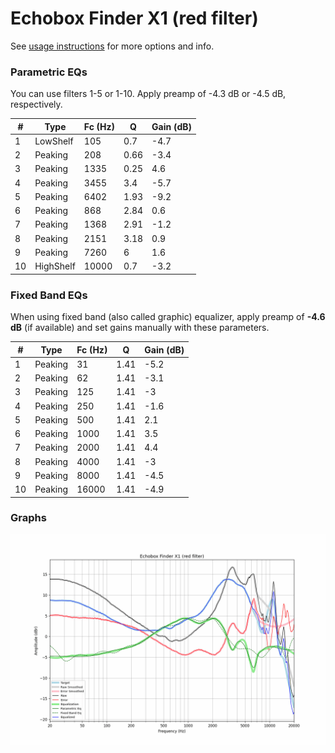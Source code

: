 # Echobox Finder X1 (red filter)
See [usage instructions](https://github.com/jaakkopasanen/AutoEq#usage) for more options and info.

### Parametric EQs
You can use filters 1-5 or 1-10. Apply preamp of -4.3 dB or -4.5 dB, respectively.

|   # | Type      |   Fc (Hz) |    Q |   Gain (dB) |
|-----|-----------|-----------|------|-------------|
|   1 | LowShelf  |       105 | 0.7  |        -4.7 |
|   2 | Peaking   |       208 | 0.66 |        -3.4 |
|   3 | Peaking   |      1335 | 0.25 |         4.6 |
|   4 | Peaking   |      3455 | 3.4  |        -5.7 |
|   5 | Peaking   |      6402 | 1.93 |        -9.2 |
|   6 | Peaking   |       868 | 2.84 |         0.6 |
|   7 | Peaking   |      1368 | 2.91 |        -1.2 |
|   8 | Peaking   |      2151 | 3.18 |         0.9 |
|   9 | Peaking   |      7260 | 6    |         1.6 |
|  10 | HighShelf |     10000 | 0.7  |        -3.2 |

### Fixed Band EQs
When using fixed band (also called graphic) equalizer, apply preamp of **-4.6 dB** (if available) and set gains manually with these parameters.

|   # | Type    |   Fc (Hz) |    Q |   Gain (dB) |
|-----|---------|-----------|------|-------------|
|   1 | Peaking |        31 | 1.41 |        -5.2 |
|   2 | Peaking |        62 | 1.41 |        -3.1 |
|   3 | Peaking |       125 | 1.41 |        -3   |
|   4 | Peaking |       250 | 1.41 |        -1.6 |
|   5 | Peaking |       500 | 1.41 |         2.1 |
|   6 | Peaking |      1000 | 1.41 |         3.5 |
|   7 | Peaking |      2000 | 1.41 |         4.4 |
|   8 | Peaking |      4000 | 1.41 |        -3   |
|   9 | Peaking |      8000 | 1.41 |        -4.5 |
|  10 | Peaking |     16000 | 1.41 |        -4.9 |

### Graphs
![](./Echobox%20Finder%20X1%20(red%20filter).png)

